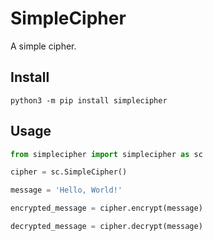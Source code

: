 # SimpleCipher
A simple cipher.

## Install

```
python3 -m pip install simplecipher
```

## Usage

```python
from simplecipher import simplecipher as sc

cipher = sc.SimpleCipher()

message = 'Hello, World!'

encrypted_message = cipher.encrypt(message)

decrypted_message = cipher.decrypt(message)
```